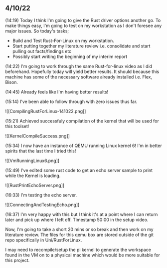 
## 4/10/22

(14:19)
Today I think I'm going to give the Rust driver options another go. To make things easy, I'm going to test on my workstation as I don't foresee any major issues. So today's tasks;

+ Build and Test Rust-For-Linux on my workstation.
+ Start putting together my literature review i.e. consolidate and start pulling out facts/findings etc
+ Possibly start writing the beginning of my interim report 


(14:22)
I'm going to work through the same Rust-for-linux video as I did beforehand. Hopefully today will yield better results. It should because this machine has some of the necessary software already installed i.e. Flex, Bison.

(14:45)
Already feels like I'm having better results!

(15:14)
I've been able to follow through with zero issues thus far.

![[CompilingRustForLinux-141022.png]]

(15:21)
Achieved successfuly compilation of the kernel that will be used for this toolset!

![[KernelCompileSuccess.png]]

(15:34)
I now have an instance of QEMU running Linux kernel 6!
I'm in better spirits that the last time I tried this!

![[VmRunningLinux6.png]]

(15:49)
I've edited some rust code to get an echo server sample to print while the Kernel is loading.

![[RustPrintEchoServer.png]]

(16:33)
I'm testing the echo server.

![[ConnectingAndTestingEcho.png]]

(16:37)
I'm very happy with this but I think it's at a point where I can return later and pick up where I left off. Timestamp 50:00 in the setup video.

Now, I'm going to take a short 20 mins or so break and then work on my literature review. The files for this qemu box are stored outside of the git repo specifically in Uni/RustForLinux.

I may need to recompile/setup the pi kernel to generate the workspace found in the VM on to a physical machine which would be more suitable for this project.

